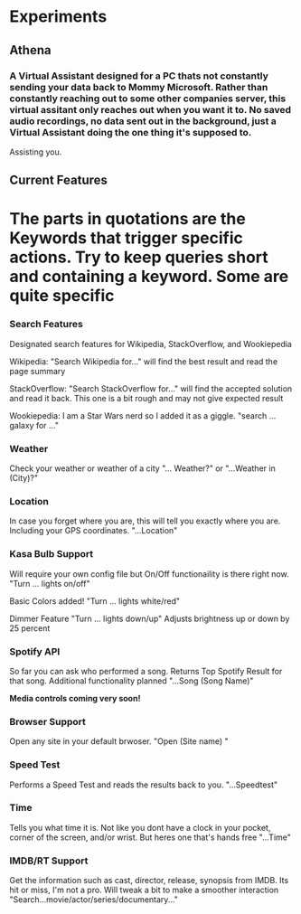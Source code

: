 # Experiments
## Athena
### A Virtual Assistant designed for a PC thats not constantly sending your data back to Mommy Microsoft. Rather than constantly reaching out to some other companies server, this virtual assitant only reaches out when you want it to. No saved audio recordings, no data sent out in the background, just a Virtual Assistant doing the one thing it's supposed to. 

Assisting you. 

## Current Features
# The parts in quotations are the Keywords that trigger specific actions. Try to keep queries short and containing a keyword. Some are quite specific

### Search Features
Designated search features for Wikipedia, StackOverflow, and Wookiepedia

Wikipedia: "Search Wikipedia for..." will find the best result and read the page summary

StackOverflow: "Search StackOverflow for..." will find the accepted solution and read it back. This one is a bit rough and may not give expected result

Wookiepedia: I am a Star Wars nerd so I added it as a giggle. "search ... galaxy for ..."

### Weather
Check your weather or weather of a city "... Weather?" or "...Weather in (City)?"

### Location
In case you forget where you are, this will tell you exactly where you are. Including your GPS coordinates. "...Location"

### Kasa Bulb Support
Will require your own config file but On/Off functionaility is there right now. "Turn ... lights on/off"

Basic Colors added! "Turn ... lights white/red"

Dimmer Feature "Turn ... lights down/up" Adjusts brightness up or down by 25 percent 

### Spotify API
So far you can ask who performed a song. Returns Top Spotify Result for that song. Additional functionality planned  "...Song (Song Name)"

**Media controls coming very soon!**

### Browser Support
Open any site in your default brwoser. "Open (Site name) "

### Speed Test
Performs a Speed Test and reads the results back to you. "...Speedtest" 

### Time
Tells you what time it is. Not like you dont have a clock in your pocket, corner of the screen, and/or wrist. But heres one that's hands free "...Time" 

### IMDB/RT Support

Get the information such as cast, director, release, synopsis from IMDB. Its hit or miss, I'm not a pro. Will tweak a bit to make a smoother interaction "Search...movie/actor/series/documentary..." 


